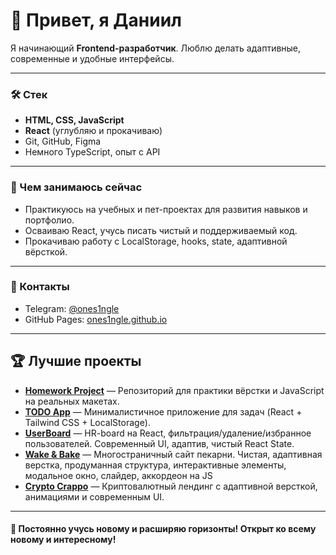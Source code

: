 # 👋 Привет, я Даниил

Я начинающий **Frontend-разработчик**. Люблю делать адаптивные, современные и удобные интерфейсы.

---

### 🛠 Стек

- **HTML, CSS, JavaScript**
- **React** (углубляю и прокачиваю)
- Git, GitHub, Figma
- Немного TypeScript, опыт с API

---

### 🚀 Чем занимаюсь сейчас

- Практикуюсь на учебных и пет-проектах для развития навыков и портфолио.
- Осваиваю React, учусь писать чистый и поддерживаемый код.
- Прокачиваю работу с LocalStorage, hooks, state, адаптивной вёрсткой.

---

### 📲 Контакты

- Telegram: [@ones1ngle](https://t.me/ones1ngle)
- GitHub Pages: [ones1ngle.github.io](https://ones1ngle.github.io)

---

## 🏆 Лучшие проекты

- [**Homework Project**](https://github.com/ONES1NGLE/homework) — Репозиторий для практики вёрстки и JavaScript на реальных макетах.
- [**TODO App**](https://github.com/ONES1NGLE/todo-app) — Минималистичное приложение для задач (React + Tailwind CSS + LocalStorage).
- [**UserBoard**](https://github.com/ONES1NGLE/UserBoard) — HR-board на React, фильтрация/удаление/избранное пользователей. Современный UI, адаптив, чистый React State.
- [**Wake & Bake**](https://ones1ngle.github.io/homework/wake-bake_final/index.html) — Многостраничный сайт пекарни. Чистая, адаптивная верстка, продуманная структура, интерактивные элементы, модальное окно, слайдер, аккордеон на JS 
- [**Crypto Crappo**](https://ones1ngle.github.io/crypto_crappo/) — Криптовалютный лендинг с адаптивной версткой, анимациями и современным UI.


---

#### 🧩 Постоянно учусь новому и расширяю горизонты! Открыт ко всему новому и интересному!
